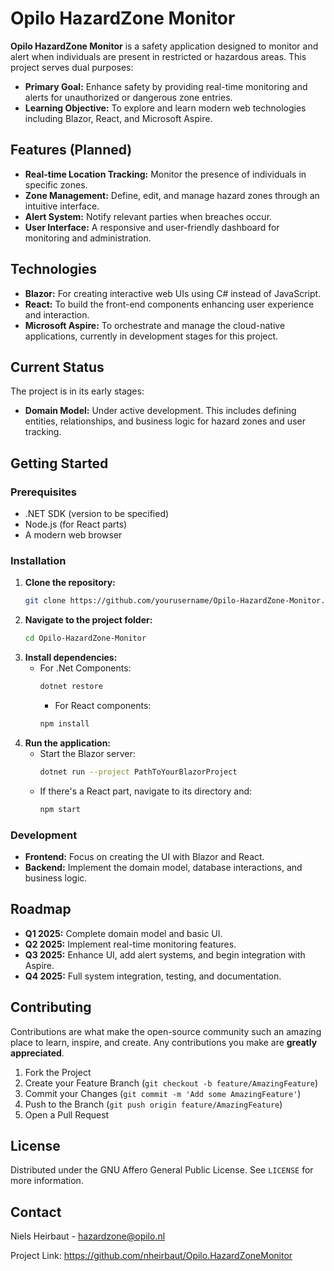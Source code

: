 # Opilo HazardZone Monitor

**Opilo HazardZone Monitor** is a safety application designed to monitor and alert when individuals are present in restricted or hazardous areas. This project serves dual purposes:
- **Primary Goal:** Enhance safety by providing real-time monitoring and alerts for unauthorized or dangerous zone entries.
- **Learning Objective:** To explore and learn modern web technologies including Blazor, React, and Microsoft Aspire.

## Features (Planned)

- **Real-time Location Tracking:** Monitor the presence of individuals in specific zones.
- **Zone Management:** Define, edit, and manage hazard zones through an intuitive interface.
- **Alert System:** Notify relevant parties when breaches occur.
- **User Interface:** A responsive and user-friendly dashboard for monitoring and administration.

## Technologies

- **Blazor:** For creating interactive web UIs using C# instead of JavaScript.
- **React:** To build the front-end components enhancing user experience and interaction.
- **Microsoft Aspire:** To orchestrate and manage the cloud-native applications, currently in development stages for this project.

## Current Status

The project is in its early stages:

- **Domain Model:** Under active development. This includes defining entities, relationships, and business logic for hazard zones and user tracking.

## Getting Started

### Prerequisites

- .NET SDK (version to be specified)
- Node.js (for React parts)
- A modern web browser

### Installation

1. **Clone the repository:**
   ```sh
   git clone https://github.com/yourusername/Opilo-HazardZone-Monitor.git
   ```
2. **Navigate to the project folder:**
   ```sh
   cd Opilo-HazardZone-Monitor
   ```
3. **Install dependencies:**
    - For .Net Components:
      ```sh
      dotnet restore
      ```
      - For React components:
      ```sh
      npm install
      ```
4. **Run the application:**
   - Start the Blazor server:
     ```sh
     dotnet run --project PathToYourBlazorProject
     ```
   - If there's a React part, navigate to its directory and:
     ```sh
     npm start
     ```

### Development

- **Frontend:** Focus on creating the UI with Blazor and React.
- **Backend:** Implement the domain model, database interactions, and business logic.

## Roadmap

- **Q1 2025:** Complete domain model and basic UI.
- **Q2 2025:** Implement real-time monitoring features.
- **Q3 2025:** Enhance UI, add alert systems, and begin integration with Aspire.
- **Q4 2025:** Full system integration, testing, and documentation.

## Contributing

Contributions are what make the open-source community such an amazing place to learn, inspire, and create. Any contributions you make are **greatly appreciated**.

1. Fork the Project
2. Create your Feature Branch (`git checkout -b feature/AmazingFeature`)
3. Commit your Changes (`git commit -m 'Add some AmazingFeature'`)
4. Push to the Branch (`git push origin feature/AmazingFeature`)
5. Open a Pull Request

## License

Distributed under the GNU Affero General Public License. See `LICENSE` for more information.

## Contact

Niels Heirbaut - [hazardzone@opilo.nl](mailto:hazardzone@opilo.nl)

Project Link: https://github.com/nheirbaut/Opilo.HazardZoneMonitor

